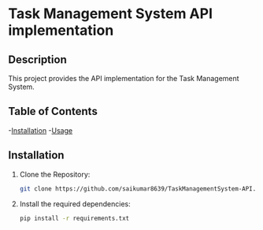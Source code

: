 # Task Management System API implementation

## Description
This project provides the API implementation for the Task Management System.

## Table of Contents
-[Installation](#installation)
-[Usage](#usage)

## Installation
1. Clone the Repository:
    ```bash
    git clone https://github.com/saikumar8639/TaskManagementSystem-API.git
2. Install the required dependencies:
    ```bash
    pip install -r requirements.txt

